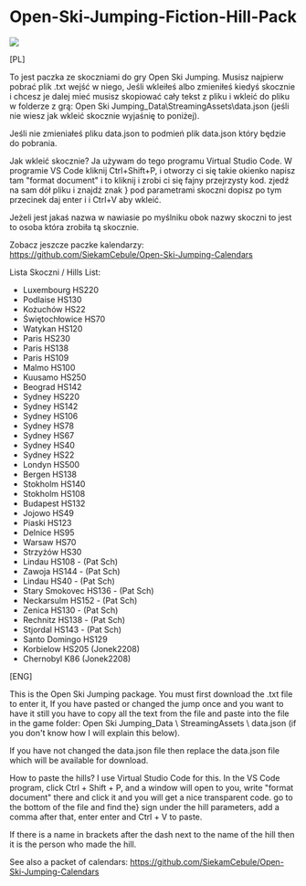 # Open-Ski-Jumping-Fiction-Hill-Pack

<img src="https://media.discordapp.net/attachments/573577168186114069/698176186110443530/Onion_Hills_Pack.png?width=1131&height=636">

[PL]

To jest paczka ze skoczniami do gry Open Ski Jumping.
Musisz najpierw pobrać plik .txt wejść w niego, Jeśli wkleiłeś albo zmieniłeś kiedyś skocznie i chcesz je dalej mieć musisz skopiować cały tekst z pliku i wkleić do pliku w folderze z grą: Open Ski Jumping_Data\StreamingAssets\data.json (jeśli nie wiesz jak wkleić skocznie wyjaśnię to poniżej).


Jeśli nie zmieniałeś pliku data.json to podmień plik data.json który będzie do pobrania.


Jak wkleić skocznie?
Ja używam do tego programu Virtual Studio Code.
W programie VS Code kliknij Ctrl+Shift+P, i otworzy ci się takie okienko napisz tam "format document" i to kliknij i zrobi ci się fajny przejrzysty kod.
zjedź na sam dół pliku i znajdź znak } pod parametrami skoczni dopisz po tym przecinek daj enter i i Ctrl+V aby wkleić.

Jeżeli jest jakaś nazwa w nawiasie po myślniku obok nazwy skoczni to jest to osoba która zrobiła tą skocznie.

Zobacz jeszcze paczke kalendarzy: https://github.com/SiekamCebule/Open-Ski-Jumping-Calendars



Lista Skoczni / Hills List:
- Luxembourg HS220 
- Podlaise HS130 
- Kożuchów HS22 
- Świętochłowice HS70 
- Watykan HS120 
- Paris HS230 
- Paris HS138 
- Paris HS109 
- Malmo HS100 
- Kuusamo HS250 
- Beograd HS142 
- Sydney HS220 
- Sydney HS142 
- Sydney HS106 
- Sydney HS78 
- Sydney HS67 
- Sydney HS40 
- Sydney HS22 
- Londyn HS500 
- Bergen HS138 
- Stokholm HS140 
- Stokholm HS108 
- Budapest HS132 
- Jojowo HS49
- Piaski HS123 
- Delnice HS95 
- Warsaw HS70 
- Strzyżów HS30
- Lindau HS108 - (Pat Sch)
- Zawoja HS144 - (Pat Sch)
- Lindau HS40 - (Pat Sch)
- Stary Smokovec HS136 - (Pat Sch)
- Neckarsulm HS152 - (Pat Sch)
- Zenica HS130 - (Pat Sch)
- Rechnitz HS138 - (Pat Sch)
- Stjordal HS143 - (Pat Sch)
- Santo Domingo HS129
- Korbielow HS205 (Jonek2208)
- Chernobyl K86 (Jonek2208)

[ENG]


This is the Open Ski Jumping package.
You must first download the .txt file to enter it, If you have pasted or changed the jump once and you want to have it still you have to copy all the text from the file and paste into the file in the game folder: Open Ski Jumping_Data \ StreamingAssets \ data.json (if you don't know how I will explain this below).


If you have not changed the data.json file then replace the data.json file which will be available for download.


How to paste the hills?
I use Virtual Studio Code for this.
In the VS Code program, click Ctrl + Shift + P, and a window will open to you, write "format document" there and click it and you will get a nice transparent code.
go to the bottom of the file and find the} sign under the hill parameters, add a comma after that, enter enter and Ctrl + V to paste.

If there is a name in brackets after the dash next to the name of the hill then it is the person who made the hill.

See also a packet of calendars: https://github.com/SiekamCebule/Open-Ski-Jumping-Calendars
